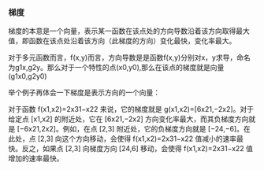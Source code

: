 ### 梯度
梯度的本意是一个向量，表示某一函数在该点处的方向导数沿着该方向取得最大值，即函数在该点处沿着该方向（此梯度的方向）变化最快，变化率最大。

对于多元函数而言，f(x,y)而言，方向导数是是函数f(x,y)分别对x，y求导，命名为g1x,g2y。那么对于一个特性的点(x0,y0),那么在该点的梯度就是向量(g1x0,g2y0)

举个例子再体会一下梯度是表示方向的一个向量：

对于函数 f(x1,x2)=2x31−x22 来说，它的梯度就是 g(x1,x2)=[6x21,−2x2]。对于给定点 [x1,x2] 的附近处，它在 [6x21,−2x2] 方向变化率最大，而其负梯度方向就是 [−6x21,2x2]。例如，在点 [2,3] 附近处，它的负梯度方向就是 [−24,−6]。在此处，点 [2,3] 向这个方向移动，会使得 f(x1,x2)=2x31−x22 值减小的速率最快。反之，如果点 [2,3] 向梯度方向 [24,6] 移动，会使得 f(x1,x2)=2x31−x22 值增加的速率最快。